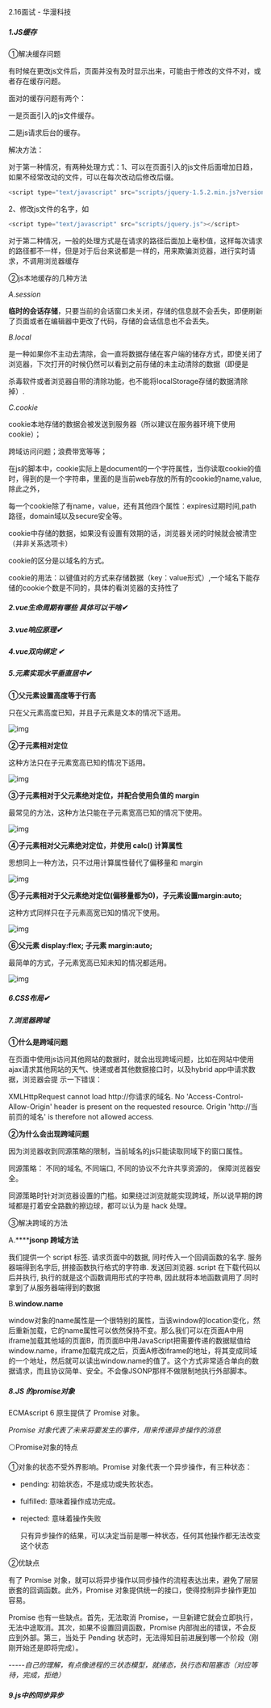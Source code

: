 2.16面试 - 华漫科技



##### 1.JS缓存

①解决缓存问题

有时候在更改js文件后，页面并没有及时显示出来，可能由于修改的文件不对，或者存在缓存问题。

面对的缓存问题有两个：

一是页面引入的js文件缓存。

二是js请求后台的缓存。

解决方法：

对于第一种情况，有两种处理方式：1、可以在页面引入的js文件后面增加日趋，如果不经常改动的文件，可以在每次改动后修改后缀。

```js
<script type="text/javascript" src="scripts/jquery-1.5.2.min.js?version=1"></script>
```

2、修改js文件的名字，如

```js
<script type="text/javascript" src="scripts/jquery.js"></script>
```

对于第二种情况，一般的处理方式是在请求的路径后面加上毫秒值，这样每次请求的路径都不一样，但是对于后台来说都是一样的，用来欺骗浏览器，进行实时请求，不调用浏览器缓存

②js本地缓存的几种方法

*A.session*

**临时的会话存储**，只要当前的会话窗口未关闭，存储的信息就不会丢失，即便刷新了页面或者在编辑器中更改了代码，存储的会话信息也不会丢失。

*B.local*

是一种如果你不主动去清除，会一直将数据存储在客户端的储存方式，即使关闭了浏览器，下次打开的时候仍然可以看到之前存储的未主动清除的数据（即便是

杀毒软件或者浏览器自带的清除功能，也不能将localStorage存储的数据清除掉）.

*C.cookie*

cookie本地存储的数据会被发送到服务器（所以建议在服务器环境下使用cookie）；

跨域访问问题；浪费带宽等等；

在js的脚本中，cookie实际上是document的一个字符属性，当你读取cookie的值时，得到的是一个字符串，里面的是当前web存放的所有的cookie的name,value,除此之外，

每一个cookie除了有name，value，还有其他四个属性：expires过期时间,path路径，domain域以及secure安全等。

 cookie中存储的数据，如果没有设置有效期的话，浏览器关闭的时候就会被清空（并非关系选项卡）

cookie的区分是以域名的方式。

cookie的用法：以键值对的方式来存储数据（key：value形式）,一个域名下能存储的cookie个数是不同的，具体的看浏览器的支持性了



##### 2.vue生命周期有哪些 具体可以干啥✔ 

##### 3.vue响应原理✔

##### 4.vue双向绑定 ✔

##### 5.元素实现水平垂直居中✔

**①父元素设置高度等于行高**

只在父元素高度已知，并且子元素是文本的情况下适用。

![img](https://images2015.cnblogs.com/blog/781464/201705/781464-20170517132829619-445441590.png)

**②子元素相对定位**

这种方法只在子元素宽高已知的情况下适用。

![img](https://images2015.cnblogs.com/blog/781464/201705/781464-20170511143849832-2096859298.png)

**③子元素相对于父元素绝对定位，并配合使用负值的 margin**

最常见的方法，这种方法只能在子元素宽高已知的情况下使用。

![img](https://images2015.cnblogs.com/blog/781464/201705/781464-20170511140824332-1697957496.png)

**④子元素相对父元素绝对定位，并使用 calc() 计算属性**

思想同上一种方法，只不过用计算属性替代了偏移量和 margin

![img](https://images2015.cnblogs.com/blog/781464/201705/781464-20170511142701660-117442223.png)

 **⑤子元素相对于父元素绝对定位(偏移量都为0)，子元素设置margin:auto;**

这种方式同样只在子元素高宽已知的情况下使用。

 ![img](https://images2015.cnblogs.com/blog/781464/201705/781464-20170511141228941-220670851.png)



**⑥父元素 display:flex; 子元素 margin:auto;**

最简单的方式，子元素宽高已知未知的情况都适用。　

![img](https://images2015.cnblogs.com/blog/781464/201705/781464-20170511140853160-1473535630.png) 

##### 6.CSS布局✔

##### 7.浏览器跨域

**①什么是跨域问题**

在页面中使用js访问其他网站的数据时，就会出现跨域问题，比如在网站中使用ajax请求其他网站的天气、快递或者其他数据接口时，以及hybrid app中请求数据，浏览器会提 示一下错误：

XMLHttpRequest cannot load http://你请求的域名. No 'Access-Control-Allow-Origin' header is present on the requested resource. Origin 'http://当前页的域名' is therefore not allowed access.

**②为什么会出现跨域问题**

因为浏览器收到同源策略的限制，当前域名的js只能读取同域下的窗口属性。

同源策略： 不同的域名, 不同端口, 不同的协议不允许共享资源的， 保障浏览器安全。

同源策略时针对浏览器设置的门槛。如果绕过浏览就能实现跨域，所以说早期的跨域都是打着安全路数的擦边球，都可以认为是 hack 处理。

③解决跨域的方法

A.******jsonp 跨域方法**

我们提供一个 script 标签. 请求页面中的数据, 同时传入一个回调函数的名字. 服务器端得到名字后, 拼接函数执行格式的字符串. 发送回浏览器. script 在下载代码以后并执行, 执行的就是这个函数调用形式的字符串, 因此就将本地函数调用了.同时拿到了从服务器端得到的数据

B.**window.name**

window对象的name属性是一个很特别的属性，当该window的location变化，然后重新加载，它的name属性可以依然保持不变。那么我们可以在页面A中用iframe加载其他域的页面B，而页面B中用JavaScript把需要传递的数据赋值给 window.name，iframe加载完成之后，页面A修改iframe的地址，将其变成同域的一个地址，然后就可以读出window.name的值了。这个方式非常适合单向的数据请求，而且协议简单、安全。不会像JSONP那样不做限制地执行外部脚本。





##### 8.JS 的promise对象

ECMAscript 6 原生提供了 Promise 对象。

*Promise 对象代表了未来将要发生的事件，用来传递异步操作的消息*

⚪Promise对象的特点

①对象的状态不受外界影响。Promise 对象代表一个异步操作，有三种状态：

- pending: 初始状态，不是成功或失败状态。

- fulfilled: 意味着操作成功完成。

- rejected: 意味着操作失败

  只有异步操作的结果，可以决定当前是哪一种状态，任何其他操作都无法改变这个状态

②优缺点

有了 Promise 对象，就可以将异步操作以同步操作的流程表达出来，避免了层层嵌套的回调函数。此外，Promise 对象提供统一的接口，使得控制异步操作更加容易。

Promise 也有一些缺点。首先，无法取消 Promise，一旦新建它就会立即执行，无法中途取消。其次，如果不设置回调函数，Promise 内部抛出的错误，不会反应到外部。第三，当处于 Pending 状态时，无法得知目前进展到哪一个阶段（刚刚开始还是即将完成）。

*-----自己的理解，有点像进程的三状态模型，就绪态，执行态和阻塞态（对应等待，完成，拒绝）*



##### 9.js中的同步异步

